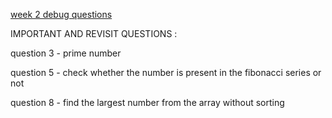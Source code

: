[week 2 debug questions ](https://www.notion.so/Supreme-Batch-Debug-Exercise-C-Week-2-1e98a041fd9c8014b63de4a6b501ae8f?pvs=4)


IMPORTANT AND REVISIT QUESTIONS : 

question 3 - prime number 

question 5 - check whether the number is present in the fibonacci series or not 

question 8 - find the largest number from the array without sorting 